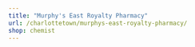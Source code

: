 ```yaml
---
title: "Murphy's East Royalty Pharmacy"
url: /charlottetown/murphys-east-royalty-pharmacy/
shop: chemist
---
```

